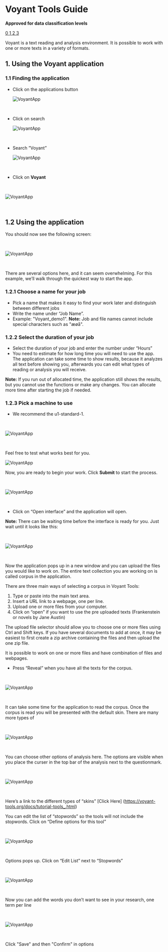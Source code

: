 # Voyant Tools Guide



**Approved for data classification levels**

<a href="https://www.security.aau.dk/data-classification" target="_blank" class="icon-container">
    <span class="icon level-0" title="Approved for public data">0</span>
    <span class="icon level-1" title="Approved for internal data">1</span>
    <span class="icon level-2" title="Approved for confidential data">2</span>
    <span class="icon level-3" title="Approved for strictly confidential data">3</span>
</a>

<br>

Voyant is a text reading and analysis environment. It is possible to work with one or more texts in a variety of formats. 

## 1. Using the Voyant application 


### 1.1 Finding the application 

* Click on the applications button   


  ![VoyantApp](/assets/img/UCloud/Voyant/Billede1.png)

<br>

* Click on search 



  ![VoyantApp](/assets/img/UCloud/Voyant/Billede2.png) 

<br>

* Search ”Voyant” 



  ![VoyantApp](/assets/img/UCloud/Voyant/Billede3.png)

<br>

* Click on **Voyant**

<br>

   ![VoyantApp](/assets/img/UCloud/Voyant/Billede4.png)

<br>

## 1.2 Using the application

You should now see the following screen:

<br>

   ![VoyantApp](/assets/img/UCloud/Voyant/Billede17.png)

<br>

There are several options here, and it can seem overwhelming. For this example, we’ll walk through the quickest way to start the app.

### 1.2.1 Choose a name for your job

* Pick a name that makes it easy to find your work later and distinguish between different jobs
* Write the name under “Job Name”.
* Example: "Voyant_demo1".
**Note:** Job and file names cannot include special characters such as "æøå".

### 1.2.2 Select the duration of your job

* Select the duration of your job and enter the number under “Hours”
* You need to estimate for how long time you will need to use the app. The application can take some time to show results, because it analyzes all text before showing you, afterwards you can edit what types of reading or analysis you will receive.

**Note:** If you run out of allocated time, the application still shows the results, but you cannot use the functions or make any changes. You can allocate more time after starting the job if needed.

### 1.2.3 Pick a machine to use

* We recommend the u1-standard-1.

<br>

 ![VoyantApp](/assets/img/UCloud/Voyant/Billede5.png)

<br>

Feel free to test what works best for you.

![VoyantApp](/assets/img/UCloud/Voyant/Billede19.png)

Now, you are ready to begin your work. Click **Submit** to start the process.

<br>

 ![VoyantApp](/assets/img/UCloud/Voyant/Billede6.png)

<br>

* Click on “Open interface” and the application will open. 

**Note:** There can be waiting time before the interface is ready for you. Just wait until it looks like this: 

<br>

 ![VoyantApp](/assets/img/UCloud/Voyant/Billede8.png)

<br>

Now the application pops up in a new window and you can upload the files you would like to work on. The entire text collection you are working on is called corpus in the application. 

There are three main ways of selecting a corpus in Voyant Tools:

1.	Type or paste into the main text area.
2.	Insert a URL link to a webpage, one per line. 
3.	Upload one or more files from your computer. 
4. Click on “open” if you want to use the pre uploaded texts (Frankenstein or novels by Jane Austin)  

The upload file selector should allow you to choose one or more files using Ctrl and Shift keys. If you have several documents to add at once, it may be easiest to first create a zip archive containing the files and then upload the one zip file.

It is possible to work on one or more files and have combination of files and webpages. 

* Press “Reveal” when you have all the texts for the corpus. 

<br>

 ![VoyantApp](/assets/img/UCloud/Voyant/Billede9.png)

<br>

It can take some time for the application to read the corpus. Once the corpus is read you will be presented with the default skin. There are many more types of

<br>

 ![VoyantApp](/assets/img/UCloud/Voyant/Billede10.png)

<br>

You can choose other options of analysis here. The options are visible when you place the curser in the top bar of the analysis next to the questionmark.  

<br>

 ![VoyantApp](/assets/img/UCloud/Voyant/Billede16.png)

<br>

Here’s a link to the different types of “skins”  [Click Here] (https://voyant-tools.org/docs/tutorial-tools_.html)

You can edit the list of “stopwords” so the tools will not include the stopwords. Click on “Define options for this tool” 

<br>

 ![VoyantApp](/assets/img/UCloud/Voyant/Billede12.png)

<br>

Options pops up. Click on “Edit List” next to “Stopwords” 

<br>

 ![VoyantApp](/assets/img/UCloud/Voyant/Billede18.png)

<br>

Now you can add the words you don’t want to see in your research, one term per line

<br>

 ![VoyantApp](/assets/img/UCloud/Voyant/Billede11.png)

<br>

Click "Save" and then "Confirm" in options
